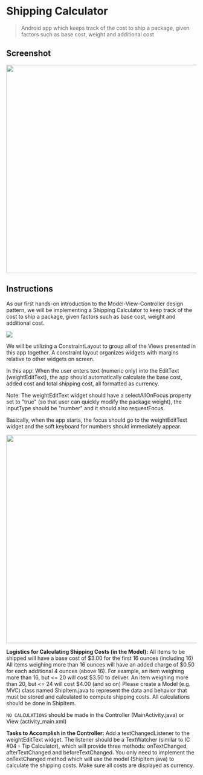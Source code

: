 # Shipping Calculator
> Android app which keeps track of the cost to ship a package, given factors such as base cost,
> weight and additional cost

## Screenshot
<img src="./screenshot/screenshot.png" height="550">

## Instructions
As our first hands-on introduction to the Model-View-Controller design pattern, we will be
implementing a Shipping Calculator to keep track of the cost to ship a package, given factors such
as base cost, weight and additional cost.

<img src="./screenshot/ShippingCalculatorDesign.png">

We will be utilizing a ConstraintLayout to group all of the Views presented in this app together.
A constraint layout organizes widgets with margins relative to other widgets on screen.

In this app:
When the user enters text (numeric only) into the EditText (weightEditText), the app should
automatically calculate the base cost, added cost and total shipping cost, all formatted as currency.

Note: The weightEditText widget should have a selectAllOnFocus property set to "true" (so that user
can quickly modify the package weight), the inputType should be "number" and it should also requestFocus.

Basically, when the app starts, the focus should go to the weightEditText widget and the soft
keyboard for numbers should immediately appear.

<img src="./screenshot/ShippingCalculatorComplete.png" height="550">

**Logistics for Calculating Shipping Costs (in the Model):**
   All items to be shipped will have a base cost of $3.00 for the first 16 ounces (including 16)
   All items weighing more than 16 ounces will have an added charge of $0.50 for each additional 4
   ounces (above 16).
   For example, an item weighing more than 16, but <= 20 will cost $3.50 to deliver. An item
   weighing more than 20, but <= 24 will cost $4.00 (and so on)
   Please create a Model (e.g. MVC) class named ShipItem.java to represent the data and behavior
   that must be stored and calculated to compute shipping costs.  All calculations should be done in
   ShipItem.

   `NO CALCULATIONS` should be made in the Controller (MainActivity.java) or View (activity_main.xml)

**Tasks to Accomplish in the Controller:**
   Add a textChangedListener to the weightEditText widget.
   The listener should be a TextWatcher (similar to IC #04 - Tip Calculator), which will provide
   three methods:  onTextChanged, afterTextChanged and beforeTextChanged.
   You only need to implement the onTextChanged method which will use the model (ShipItem.java) to
   calculate the shipping costs.
   Make sure all costs are displayed as currency.

